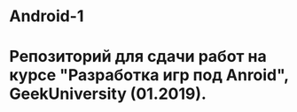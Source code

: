 # Android-1

# Репозиторий для сдачи работ на курсе "Разработка игр под Anroid", GeekUniversity (01.2019).
